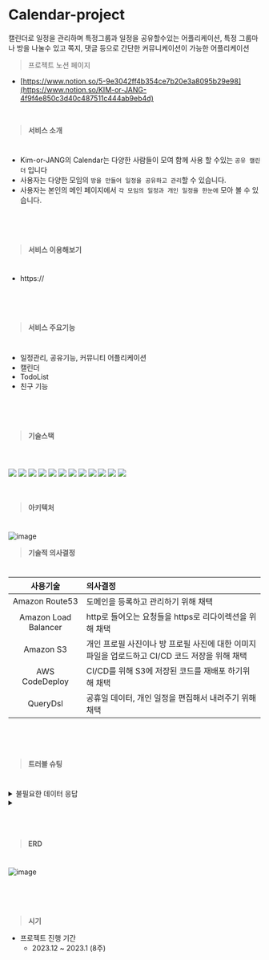 # Calendar-project

캘린더로 일정을 관리하며 특정그룹과 일정을 공유할수있는 어플리케이션, 특정 그룹마나 방을 나눌수 있고 쪽지, 댓글 등으로 간단한 커뮤니케이션이 가능한 어플리케이션

> 프로젝트 노션 페이지
- [https://www.notion.so/5-9e3042ff4b354ce7b20e3a8095b29e98](https://www.notion.so/KIM-or-JANG-4f9f4e850c3d40c487511c444ab9eb4d)
<br/>

> **서비스 소개**
#
- Kim-or-JANG의 Calendar는 다양한 사람들이 모여 함께 사용 할 수있는 `공유 캘린더` 입니다
- 사용자는 다양한 모임의 `방을 만들어 일정을 공유하고 관리`할 수 있습니다.
- 사용자는 본인의 메인 페이지에서 `각 모임의 일정과 개인 일정을 한눈에` 모아 볼 수 있습니다.
<br/>
<br/>
<br/>

> **서비스 이용해보기**
#
- https://
<br/>
<br/>
<br/>

> **서비스 주요기능**
#
- 일정관리, 공유기능, 커뮤니티 어플리케이션
- 캘린더
- TodoList
- 친구 기능 
<br/>
<br/>
<br/>

>**기술스택**
#
<br/> <img src="https://img.shields.io/badge/aws-232F3E?style=for-the-badge&logo=aws&logoColor=white"> <img src="https://img.shields.io/badge/Java-007396?style=for-the-badge&logo=Java&logoColor=white"/> <img src="https://img.shields.io/badge/gradle-02303A?style=for-the-badge&logo=gradle&logoColor=white"/>  <img src="https://img.shields.io/badge/SpringSecurity-6DB33F?style=for-the-badge&logo=SpringSecurity&logoColor=white"/> <img src="https://img.shields.io/badge/SpringBoot-6DB33F?style=for-the-badge&logo=springboot&logoColor=white"/> <img src="https://img.shields.io/badge/JsonWebTokens-000000?style=for-the-badge&logo=jsonwebtokens&logoColor=white"> <img src="https://img.shields.io/badge/AmazonRDS-527FFF?style=for-the-badge&logo=AmazonRDS&logoColor=white"/> <img src="https://img.shields.io/badge/AWS Route 53-FF6C37?style=for-the-badge&logoColor=white"> <img src="https://img.shields.io/badge/https-527FFF?style=for-the-badge"> <img src="https://img.shields.io/badge/AmazonEC2-FF9900?style=for-the-badge&logo=AmazonEC2&logoColor=white"/> <img src="https://img.shields.io/badge/AmazonS3-569A31?style=for-the-badge&logo=AmazonS3&logoColor=white"/> <img src="https://img.shields.io/badge/MySQL-4479A1?style=for-the-badge&logo=MySQL&logoColor=white"/>
<br/>
<br/>
<br/>

> **아키텍처**
#
![image](https://github.com/KIM-or-JANG/.github/assets/110136582/785d2f9e-4a7e-4a80-a47a-9411f64d48e3)
<br/>

> **기술적 의사결정**
#
|사용기술|의사결정|
|:---:|:---|
|Amazon Route53|도메인을 등록하고 관리하기 위해 채택|
|Amazon Load Balancer|http로 들어오는 요청들을 https로 리다이렉션을 위해 채택|
|Amazon S3|개인 프로필 사진이나 방 프로필 사진에 대한 이미지 파일을 업로드하고 CI/CD 코드 저장을 위해 채택|
|AWS CodeDeploy|CI/CD를 위해 S3에 저장된 코드를 재배포 하기위해 채택|
|QueryDsl|공휴일 데이터, 개인 일정을 편집해서 내려주기 위해 채택|
<br/>
<br/>
<br/>

> **트러블 슈팅**
#
<details>
<summary>불필요한 데이터 응답</summary>
<div markdown="1">
    
|진행  순서|내용|
|:---:|:---|
|문제|데이터 요청시 불필요한 내용들이 같이 응답됨 (예 : roomManager, userPassword, userRole)|
|시도|필요한 데이터를 List로 내려받아 이중 for문을 통해 ResponseDto로 편집해서 내려주지만 데이터량이 많을 경우 시간이 너무 소요될 가능성이 있음|
|해결|관련 글을 찾아보던 도중 QueryDSL을 이용해 entity전체를 가져오는 것이 아니라 조회 대상을 지정해 원하는 값만 조회하는 것이 가능|

    @Override
    public List<ScheduleListDto> QueryDSL_findAllByRoom_IdAndLocdate(Long id, String yearMonth) {
        QSchedule schedule = QSchedule.schedule1;
        return query.select(Projections.bean(ScheduleListDto.class, schedule.schedule, schedule.locdate, schedule.room.roomName, schedule.room.roomProfile))
                .from(schedule)
                .where(
                        schedule.room.Id.eq(id),
                        schedule.locdate.like(yearMonth + "%")
                )
                .fetch();
    }
    
</div>
</details>


<details>
<summary></summary>
<div markdown="1">
    
|진행  순서|내용|
|:---:|:---|
|문제||
|시도||
|해결||
</div>
</details>
<br/>
<br/>
<br/>

> **ERD**
#
![image](https://github.com/KIM-or-JANG/.github/assets/110136582/a487217b-fbdb-4b2d-9857-eaf2c12e5378)

<br/>
<br/>
<br/>

> **시기**
> 
- 프로젝트 진행 기간
    - 2023.12 ~ 2023.1 (8주)
